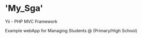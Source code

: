 'My_Sga'
======

Yii - PHP MVC Framework 

Example webApp for Managing Students @ (Primary/High School)


